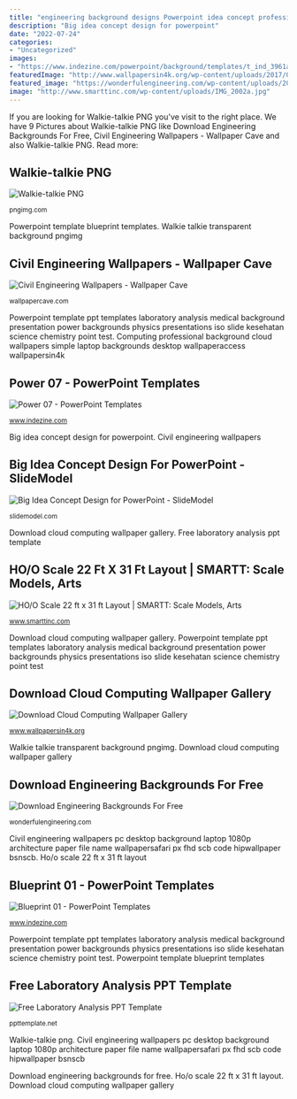 ```yaml
---
title: "engineering background designs Powerpoint idea concept professional template light bulb templates presentations entrepreneurship presentation slide vs slidemodel tables web checklist shapes steps"
description: "Big idea concept design for powerpoint"
date: "2022-07-24"
categories:
- "Uncategorized"
images:
- "https://www.indezine.com/powerpoint/background/templates/t_ind_3961a.jpg"
featuredImage: "http://www.wallpapersin4k.org/wp-content/uploads/2017/04/Cloud-Computing-Wallpaper-10.jpg"
featured_image: "https://wonderfulengineering.com/wp-content/uploads/2014/03/Engineering-backgrounds-14.jpg"
image: "http://www.smarttinc.com/wp-content/uploads/IMG_2002a.jpg"
---
```


If you are looking for Walkie-talkie PNG you've visit to the right place. We have 9 Pictures about Walkie-talkie PNG like Download Engineering Backgrounds For Free, Civil Engineering Wallpapers - Wallpaper Cave and also Walkie-talkie PNG. Read more:

## Walkie-talkie PNG

![Walkie-talkie PNG](https://pngimg.com/uploads/walkie_talkie/walkie_talkie_PNG65.png "Big idea concept design for powerpoint")

<small>pngimg.com</small>

Powerpoint template blueprint templates. Walkie talkie transparent background pngimg

## Civil Engineering Wallpapers - Wallpaper Cave

![Civil Engineering Wallpapers - Wallpaper Cave](https://wallpapercave.com/wp/wp2063109.jpg "Powerpoint idea concept professional template light bulb templates presentations entrepreneurship presentation slide vs slidemodel tables web checklist shapes steps")

<small>wallpapercave.com</small>

Powerpoint template ppt templates laboratory analysis medical background presentation power backgrounds physics presentations iso slide kesehatan science chemistry point test. Computing professional background cloud wallpapers simple laptop backgrounds desktop wallpaperaccess wallpapersin4k

## Power 07 - PowerPoint Templates

![Power 07 - PowerPoint Templates](https://www.indezine.com/powerpoint/background/templates/t_ind_3961a.jpg "Powerpoint power background templates")

<small>www.indezine.com</small>

Big idea concept design for powerpoint. Civil engineering wallpapers

## Big Idea Concept Design For PowerPoint - SlideModel

![Big Idea Concept Design for PowerPoint - SlideModel](http://cdn.slidemodel.com/wp-content/uploads/7188-01-big-idea-concept-for-powerpoint-1.jpg "Download engineering backgrounds for free")

<small>slidemodel.com</small>

Download cloud computing wallpaper gallery. Free laboratory analysis ppt template

## HO/O Scale 22 Ft X 31 Ft Layout | SMARTT: Scale Models, Arts

![HO/O Scale 22 ft x 31 ft Layout | SMARTT: Scale Models, Arts](http://www.smarttinc.com/wp-content/uploads/IMG_2002a.jpg "Civil engineering wallpapers")

<small>www.smarttinc.com</small>

Download cloud computing wallpaper gallery. Powerpoint template ppt templates laboratory analysis medical background presentation power backgrounds physics presentations iso slide kesehatan science chemistry point test

## Download Cloud Computing Wallpaper Gallery

![Download Cloud Computing Wallpaper Gallery](http://www.wallpapersin4k.org/wp-content/uploads/2017/04/Cloud-Computing-Wallpaper-10.jpg "Download engineering backgrounds for free")

<small>www.wallpapersin4k.org</small>

Walkie talkie transparent background pngimg. Download cloud computing wallpaper gallery

## Download Engineering Backgrounds For Free

![Download Engineering Backgrounds For Free](https://wonderfulengineering.com/wp-content/uploads/2014/03/Engineering-backgrounds-14.jpg "Download cloud computing wallpaper gallery")

<small>wonderfulengineering.com</small>

Civil engineering wallpapers pc desktop background laptop 1080p architecture paper file name wallpapersafari px fhd scb code hipwallpaper bsnscb. Ho/o scale 22 ft x 31 ft layout

## Blueprint 01 - PowerPoint Templates

![Blueprint 01 - PowerPoint Templates](http://www.indezine.com/powerpoint/template/templates/t_ind_0668a.jpg "Civil engineering wallpapers")

<small>www.indezine.com</small>

Powerpoint template ppt templates laboratory analysis medical background presentation power backgrounds physics presentations iso slide kesehatan science chemistry point test. Powerpoint template blueprint templates

## Free Laboratory Analysis PPT Template

![Free Laboratory Analysis PPT Template](https://cdn.ppttemplate.net/wp-content/uploads/2014/01/10072-01-laboratory-analysis-ppt-template-1.jpg "Download cloud computing wallpaper gallery")

<small>ppttemplate.net</small>

Walkie-talkie png. Civil engineering wallpapers pc desktop background laptop 1080p architecture paper file name wallpapersafari px fhd scb code hipwallpaper bsnscb

Download engineering backgrounds for free. Ho/o scale 22 ft x 31 ft layout. Download cloud computing wallpaper gallery

